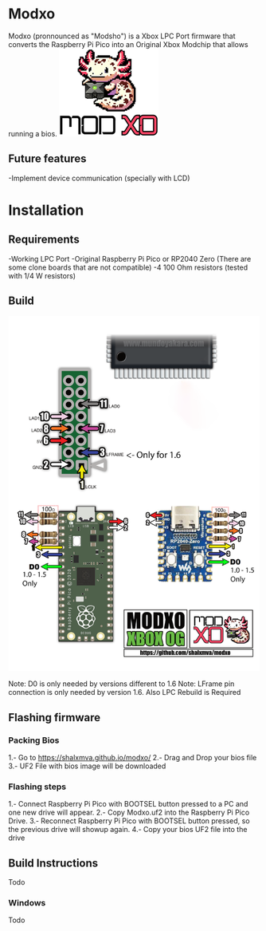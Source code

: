 # Modxo
Modxo (pronnounced as "Modsho") is a Xbox LPC Port firmware that converts the Raspberry Pi Pico
into an Original Xbox Modchip that allows running a bios.
![Modchip + Axolotl = Modxo](images/logo.png)

## Future features
-Implement device communication (specially with LCD)

# Installation
## Requirements
-Working LPC Port
-Original Raspberry Pi Pico or RP2040 Zero (There are some clone boards that are not compatible)
-4 100 Ohm resistors (tested with 1/4 W resistors)

## Build

![Wiring diagram](images/wiring_diagram.png)

Note: D0 is only needed by versions different to 1.6
Note: LFrame pin connection is only needed by version 1.6. Also LPC Rebuild is Required

## Flashing firmware

### Packing Bios
1.- Go to https://shalxmva.github.io/modxo/
2.- Drag and Drop your bios file
3.- UF2 File with bios image will be downloaded

### Flashing steps
1.- Connect Raspberry Pi Pico with BOOTSEL button pressed to a PC and one new drive will appear.
2.- Copy Modxo.uf2 into the Raspberry Pi Pico Drive.
3.- Reconnect Raspberry Pi Pico with BOOTSEL button pressed, so the previous drive will showup again.
4.- Copy your bios UF2 file into the drive

## Build Instructions
Todo 
### Windows
Todo
